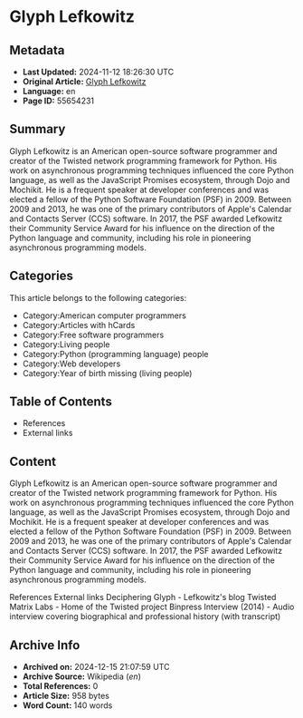 # Glyph Lefkowitz

## Metadata
- **Last Updated:** 2024-11-12 18:26:30 UTC
- **Original Article:** [Glyph Lefkowitz](https://en.wikipedia.org/wiki/Glyph_Lefkowitz)
- **Language:** en
- **Page ID:** 55654231

## Summary
Glyph Lefkowitz is an American open-source software programmer and creator of the Twisted network programming framework for Python. His work on asynchronous programming techniques influenced the core Python language, as well as the JavaScript Promises ecosystem, through Dojo and Mochikit.
He is a frequent speaker at developer conferences and was elected a fellow of the Python Software Foundation (PSF) in 2009.
Between 2009 and 2013, he was one of the primary contributors of Apple's Calendar and Contacts Server (CCS) software.
In 2017, the PSF awarded Lefkowitz their Community Service Award for his influence on the direction of the Python language and community, including his role in pioneering asynchronous programming models.

## Categories
This article belongs to the following categories:

- Category:American computer programmers
- Category:Articles with hCards
- Category:Free software programmers
- Category:Living people
- Category:Python (programming language) people
- Category:Web developers
- Category:Year of birth missing (living people)

## Table of Contents

- References
- External links

## Content

Glyph Lefkowitz is an American open-source software programmer and creator of the Twisted network programming framework for Python. His work on asynchronous programming techniques influenced the core Python language, as well as the JavaScript Promises ecosystem, through Dojo and Mochikit.
He is a frequent speaker at developer conferences and was elected a fellow of the Python Software Foundation (PSF) in 2009.
Between 2009 and 2013, he was one of the primary contributors of Apple's Calendar and Contacts Server (CCS) software.
In 2017, the PSF awarded Lefkowitz their Community Service Award for his influence on the direction of the Python language and community, including his role in pioneering asynchronous programming models.

References
External links
Deciphering Glyph - Lefkowitz's blog
Twisted Matrix Labs - Home of the Twisted project
Binpress Interview (2014) - Audio interview covering biographical and professional history (with transcript)

## Archive Info
- **Archived on:** 2024-12-15 21:07:59 UTC
- **Archive Source:** Wikipedia (_en_)
- **Total References:** 0
- **Article Size:** 958 bytes
- **Word Count:** 140 words
